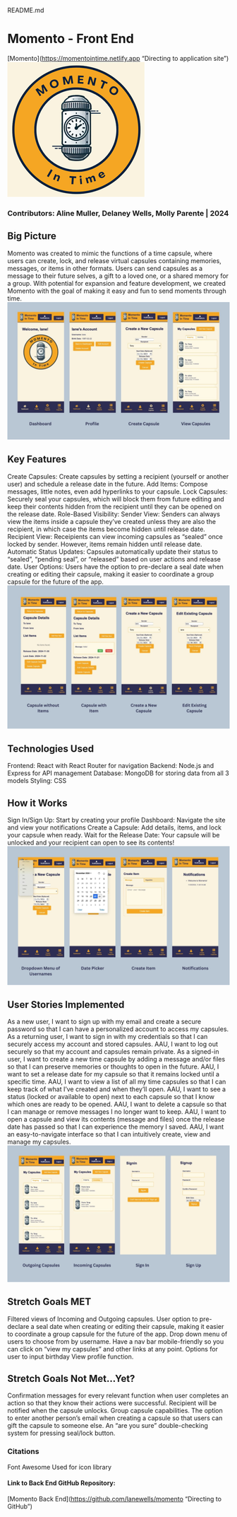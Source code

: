 README.md

# Momento - Front End

[Momento](https://momentointime.netlify.app “Directing to application site”)
![Logo](src/assets/logo_bkg_cream.png)

### Contributors: Aline Muller, Delaney Wells, Molly Parente | 2024

## Big Picture

Momento was created to mimic the functions of a time capsule, where users can create, lock, and release virtual capsules containing memories, messages, or items in other formats. Users can send capsules as a message to their future selves, a gift to a loved one, or a shared memory for a group. With potential for expansion and feature development, we created Momento with the goal of making it easy and fun to send moments through time.
![Screenshots](src/assets/screenshot_1.jpg)

## Key Features

Create Capsules: Create capsules by setting a recipient (yourself or another user) and schedule a release date in the future.
Add Items: Compose messages, little notes, even add hyperlinks to your capsule.
Lock Capsules: Securely seal your capsules, which will block them from future editing and keep their contents hidden from the recipient until they can be opened on the release date.
Role-Based Visibility:
Sender View: Senders can always view the items inside a capsule they’ve created unless they are also the recipient, in which case the items become hidden until release date.
Recipient View: Receipients can view incoming capsules as “sealed” once locked by sender. However, items remain hidden until release date.
Automatic Status Updates: Capsules automatically update their status to “sealed”, “pending seal”, or “released” based on user actions and release date.
User Options: Users have the option to pre-declare a seal date when creating or editing their capsule, making it easier to coordinate a group capsule for the future of the app.
![Screenshots](src/assets/screenshot_2.jpg)

## Technologies Used

Frontend: React with React Router for navigation
Backend: Node.js and Express for API management
Database: MongoDB for storing data from all 3 models
Styling: CSS

## How it Works

Sign In/Sign Up: Start by creating your profile
Dashboard: Navigate the site and view your notifications
Create a Capsule: Add details, items, and lock your capsule when ready.
Wait for the Release Date: Your capsule will be unlocked and your recipient can open to see its contents!
![Screenshots](src/assets/screenshot_3.jpg)

## User Stories Implemented

As a new user, I want to sign up with my email and create a secure password so that I can have a personalized account to access my capsules.
As a returning user, I want to sign in with my credentials so that I can securely access my account and stored capsules.
AAU, I want to log out securely so that my account and capsules remain private.
As a signed-in user, I want to create a new time capsule by adding a message and/or files so that I can preserve memories or thoughts to open in the future.
AAU, I want to set a release date for my capsule so that it remains locked until a specific time.
AAU, I want to view a list of all my time capsules so that I can keep track of what I’ve created and when they’ll open.
AAU, I want to see a status (locked or available to open) next to each capsule so that I know which ones are ready to be opened.
AAU, I want to delete a capsule so that I can manage or remove messages I no longer want to keep.
AAU, I want to open a capsule and view its contents (message and files) once the release date has passed so that I can experience the memory I saved.
AAU, I want an easy-to-navigate interface so that I can intuitively create, view and manage my capsules.
![Screenshots](src/assets/screenshot_4.jpg)

## Stretch Goals MET

Filtered views of Incoming and Outgoing capsules.
User option to pre-declare a seal date when creating or editing their capsule, making it easier to coordinate a group capsule for the future of the app.
Drop down menu of users to choose from by username.
Have a nav bar mobile-friendly so you can click on “view my capsules” and other links at any point.
Options for user to input birthday
View profile function.

## Stretch Goals Not Met...Yet?

Confirmation messages for every relevant function when user completes an action so that they know their actions were successful.
Recipient will be notified when the capsule unlocks.
Group capsule capabilities.
The option to enter another person’s email when creating a capsule so that users can gift the capsule to someone else.
An “are you sure” double-checking system for pressing seal/lock button.

### Citations

Font Awesome
Used for icon library

#### Link to Back End GitHub Repository:

[Momento Back End](https://github.com/lanewells/momento “Directing to GitHub”)
